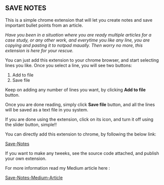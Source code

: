 ## SAVE NOTES
This is a simple chrome extension that will let you create notes and save important bullet points from an article.


_Have you been in a situation where you are ready multiple articles for a case study, or any other work, and everytime you like any line, you are copying and pasting it to notpad maually. Then worry no more, this extension is here for your rescue._

You can just add this extension to your chrome browser, and start selecting lines you like. Once you select a line, you will see two buttons:
1. Add to file
2. Save file

Keep on adding any number of lines you want, by clicking **Add to file** button.

Once you are done reading, simply click **Save file** button, and all the lines will be saved as a text file in you system.

If you are done using the extension, click on its icon, and turn it off using the slider button, simple!!

You can directly add this extension to chrome, by following the below link:

[Save-Notes]( https://chrome.google.com/webstore/detail/save-notes/dhngchhcdfdmpbkekjpbophjdfccmlfc )
<br/>

If you want to make any tweeks, see the source code attached, and publish your own extension.

For more information read my Medium article here :

[Save-Notes-Medium-Article]( https://medium.com/@SwatiKp/my-first-chrome-extension-journey-towards-my-smart-goal-a30ed1885d73 )

